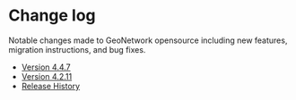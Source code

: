 # Change log

Notable changes made to GeoNetwork opensource including new features, migration instructions, and bug fixes.

-   [Version 4.4.7](version-4.4.7.md)
-   [Version 4.2.11](version-4.2.11.md)
-   [Release History](history/index.md)
